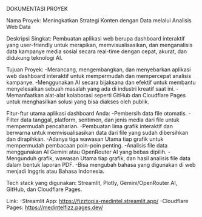 DOKUMENTASI PROYEK

Nama Proyek: Meningkatkan Strategi Konten dengan Data melalui Analisis Web Data

Deskripsi Singkat: Pembuatan aplikasi web berupa dashboard interaktif yang user-friendly untuk merapikan, memvisualisasikan, dan menganalisis data kampanye media sosial secara real-time dengan cepat, akurat, dan didukung teknologi AI.

Tujuan Proyek: -Merancang, mengembangkan, dan menyebarkan aplikasi web dashboard interaktif untuk mempermudah dan mempercepat analisis kampanye. -Menggunakan AI secara bijaksana dan efektif untuk membantu menyelesaikan sebuah masalah yang ada di industri kreatif saat ini. -Memanfaatkan alat-alat kolaborasi seperti GitHub dan Cloudflare Pages untuk menghasilkan solusi yang bisa diakses oleh publik.

Fitur-ftur utama aplikasi dashboard Anda: -Pembersih data file otomatis. -Filter data tanggal, platform, sentimen, dan jenis media dari file untuk mempermudah pencaharian. -Pembuatan lima grafik interaktif dan berwarna untuk memvisualisasikan data dari file yang sudah dibersihkan dan dirapihkan. -Adanya tiga wawasan Utama tiap grafik untuk mempermudah pembacaan poin-poin penting. -Analisis file data menggunakan AI Gemini atau OpenRouter AI yang bebas dipilih. -Mengunduh grafik, wawasan Utama tiap grafik, dan hasil analisis file data dalam bentuk laporan PDF. -Bisa mengubah bahasa yang digunakan di web menjadi Inggris atau Bahasa Indonesia.

Tech stack yang digunakan: Streamlit, Plotly, Gemini/OpenRouter AI, GitHub, dan Cloudflare Pages.

Link: -Streamlit App: https://fizztopia-medintel.streamlit.app/ -Cloudflare Pages: https://medintelfizz.pages.dev/ 
